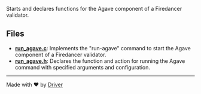 <!--------------------------------------------------------------------------------->
<!-- IMPORTANT: This file is auto-generated by Driver (https://driver.ai). -------->
<!-- Manual edits may be overwritten on future commits. --------------------------->
<!--------------------------------------------------------------------------------->

Starts and declares functions for the Agave component of a Firedancer validator.


## Files
- **[run_agave.c](run_agave.c.md)**: Implements the "run-agave" command to start the Agave component of a Firedancer validator.
- **[run_agave.h](run_agave.h.md)**: Declares the function and action for running the Agave command with specified arguments and configuration.

---
Made with ❤️ by [Driver](https://www.driver.ai/)